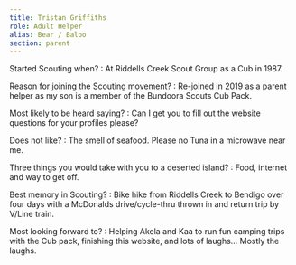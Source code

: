 ```yaml
---
title: Tristan Griffiths
role: Adult Helper
alias: Bear / Baloo
section: parent
---
```


Started Scouting when?
: At Riddells Creek Scout Group as a Cub in 1987.

Reason for joining the Scouting movement?
: Re-joined in 2019 as a parent helper as my son is a member of the Bundoora Scouts Cub Pack.

Most likely to be heard saying?
: Can I get you to fill out the website questions for your profiles please?

Does not like?
: The smell of seafood. Please no Tuna in a microwave near me.

Three things you would take with you to a deserted island?
: Food, internet and way to get off.

Best memory in Scouting?
: Bike hike from Riddells Creek to Bendigo over four days with a McDonalds drive/cycle-thru thrown in and return trip by V/Line train.

Most looking forward to?
: Helping Akela and Kaa to run fun camping trips with the Cub pack, finishing this website, and lots of laughs... Mostly the laughs.
